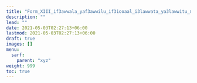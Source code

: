 ```yaml
---
title: "Form_XIII_if3awwala_yaf3awwilu_if3iooaal_i3lawwata_ya3lawwitu_mahmuz_fa"
description: ""
lead: ""
date: 2021-05-03T02:27:13+06:00
lastmod: 2021-05-03T02:27:13+06:00
draft: true
images: []
menu: 
  sarf:
    parent: "xyz"
weight: 999
toc: true
---
```



